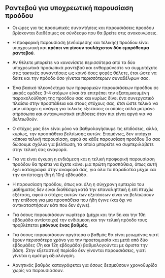 ## Ραντεβού για υποχρεωτική παρουσίαση προόδου

* Οι ώρες για τις προσωπικές συναντήσεις και παρουσιάσεις προόδου βρίσκονται διαθέσιμες σε σύνδεσμο που θα βρείτε στις ανακοινώσεις.

* Η προφορική παρουσίαση (ενδιάμεσης και τελικής) προόδου είναι υποχρεωτική και **πρέπει να γίνουν τουλάχιστον δύο εμπρόθεσμα ραντεβού**. 

* Αν θέλετε μπορείτε να κανονίσετε περισσότερα από τα δύο υποχρεωτικά προσωπικά ραντεβού και ενθαρρύνεστε να συμμετέχετε στις τακτικές συναντήσεις ως κοινό όσες φορές θέλετε, έτσι ώστε να δείτε και την πρόοδο όσο γίνεται περισσότερων συναδέλφων σας. 

* Ένα βασικό πλεονέκτημα των προφορικών παρουσιάσεων προόδου σε μικρές ομάδες 3-4 ατόμων είναι ότι επιτρέπει την εξατομικευμένη παρακολούθηση της προόδου σας και κυρίως δίνει ένα συνεργατικό πλαίσιο στην προσπάθεια και στους στόχους σας, έτσι ώστε τελικά να μην υπάρχει η ανάγκη για τελικές εξετάσεις οι οποίες απλά μετράνε απρόσωπα και ανταγωνιστικά επιδόσεις όταν πια είναι αργά για να βελτιωθούν. 

* Ο στόχος μας δεν είναι μόνο να βαθμολογήσουμε τις επιδόσεις, αλλά, κυρίως, την προσπάθεια βελτίωσης αυτών. Επομένως, δεν υπάρχει κάποια τελική παρουσίαση, αφού σε κάθε παρουσίαση προόδου θα σας δώσουμε σχόλια για βελτίωση, τα οποία μπορείτε να συμπεριλάβετε στην τελική σας αναφορά.

* Για να είναι έγκυρη η ενδιάμεση και η τελική προφορική παρουσίαση προόδου θα πρέπει να έχετε κάνει μια πρώτη προσπάθεια, όπως αυτή έχει καταγραφεί στην αναφορά σας,  για όλα τα παραδοτέα μέχρι και την αντίστοιχη (5η ή 10η) εβδομάδα.

* Η παρουσίαση προόδου, όπως και όλη η σύγχρονη εμπειρία του μαθήματος δεν είναι διαθέσιμη κατά την επαναληπτική ή επί πτυχίω εξέταση, αφού ο στόχος αυτών των εξετάσεων είναι να βελτιώσουν την επίδοση για μια προσπάθεια που ήδη έγινε (και όχι να αντικαταστήσουν κάτι που δεν έγινε).

* Για όσους παρουσιάσουν νωρίτερα (μέχρι και την 5η και την 10η εβδομάδα αντίστοιχα) την ενδιάμεση και την τελική πρόοδο τους προβλέπεται **μπόνους ένας βαθμός**. 

* Για όσους παρουσιάσουν αργότερα ο βαθμός θα είναι μειωμένος γιατί έχουν περισσότερο χρόνο για την προετοιμασία και μετά από δύο εβδομάδες (7η και 12η εβδομάδα) βαθμολογούνται με άριστα την βάση. Στην εξεταστική περίοδο δεν γίνονται παρουσιάσεις, γιατί γίνεται η ομότιμη αξιολόγηση. 

* Αρνητικός βαθμός καταγράφεται για όσους δεσμεύσουν χρονοθυρίδα χωρίς να παρουσιάσουν.

